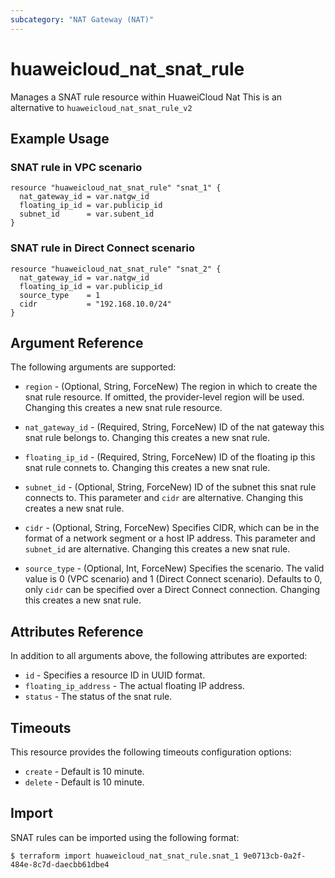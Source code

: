 ```yaml
---
subcategory: "NAT Gateway (NAT)"
---
```


# huaweicloud_nat_snat_rule

Manages a SNAT rule resource within HuaweiCloud Nat
This is an alternative to `huaweicloud_nat_snat_rule_v2`

## Example Usage

### SNAT rule in VPC scenario
```hcl
resource "huaweicloud_nat_snat_rule" "snat_1" {
  nat_gateway_id = var.natgw_id
  floating_ip_id = var.publicip_id
  subnet_id      = var.subent_id
}
```

### SNAT rule in Direct Connect scenario
```hcl
resource "huaweicloud_nat_snat_rule" "snat_2" {
  nat_gateway_id = var.natgw_id
  floating_ip_id = var.publicip_id
  source_type    = 1
  cidr           = "192.168.10.0/24"
}
```

## Argument Reference

The following arguments are supported:

* `region` - (Optional, String, ForceNew) The region in which to create the snat rule resource.
    If omitted, the provider-level region will be used. Changing this creates a new snat rule resource.

* `nat_gateway_id` - (Required, String, ForceNew) ID of the nat gateway this snat rule belongs to.
    Changing this creates a new snat rule.

* `floating_ip_id` - (Required, String, ForceNew) ID of the floating ip this snat rule connets to.
    Changing this creates a new snat rule.

* `subnet_id` - (Optional, String, ForceNew) ID of the subnet this snat rule connects to.
    This parameter and `cidr` are alternative. Changing this creates a new snat rule.

* `cidr` - (Optional, String, ForceNew) Specifies CIDR, which can be in the format of a network segment or a host IP address.
    This parameter and `subnet_id` are alternative. Changing this creates a new snat rule.

* `source_type` - (Optional, Int, ForceNew) Specifies the scenario. The valid value is 0 (VPC scenario) and 1 (Direct Connect scenario).
    Defaults to 0, only `cidr` can be specified over a Direct Connect connection.
    Changing this creates a new snat rule.

## Attributes Reference

In addition to all arguments above, the following attributes are exported:

* `id` - Specifies a resource ID in UUID format.
* `floating_ip_address` - The actual floating IP address.
* `status` - The status of the snat rule.

## Timeouts
This resource provides the following timeouts configuration options:
* `create` - Default is 10 minute.
* `delete` - Default is 10 minute.

## Import

SNAT rules can be imported using the following format:

```
$ terraform import huaweicloud_nat_snat_rule.snat_1 9e0713cb-0a2f-484e-8c7d-daecbb61dbe4
```
